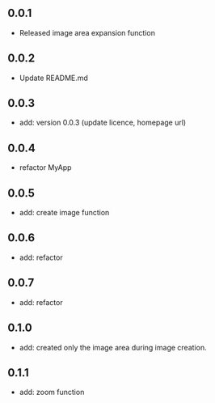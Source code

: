 ## 0.0.1

* Released image area expansion function

## 0.0.2

* Update README.md

## 0.0.3

* add: version 0.0.3 (update licence, homepage url)

## 0.0.4

* refactor MyApp

## 0.0.5

* add: create image function

## 0.0.6

* add: refactor

## 0.0.7

* add: refactor

## 0.1.0

* add: created only the image area during image creation.

## 0.1.1

* add: zoom function